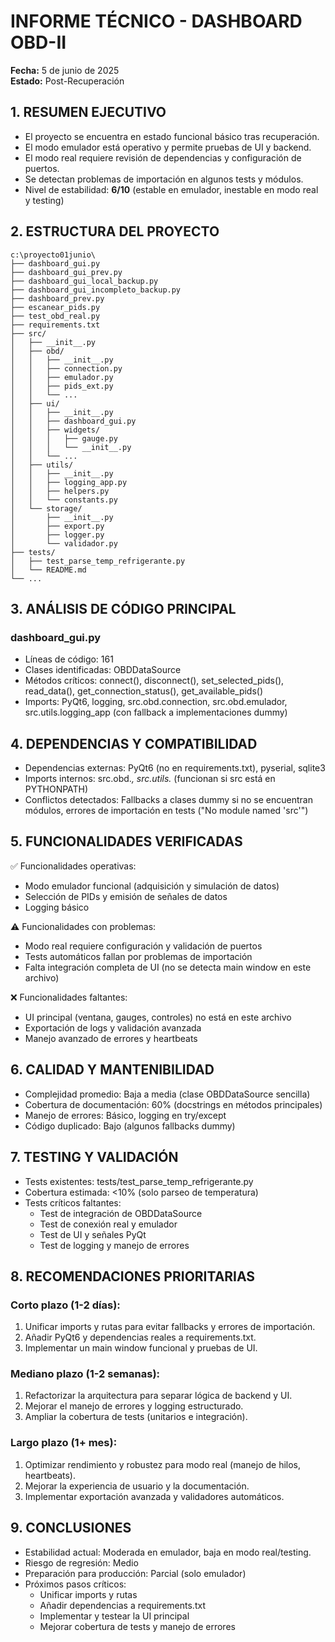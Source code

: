 # INFORME TÉCNICO - DASHBOARD OBD-II
**Fecha:** 5 de junio de 2025  
**Estado:** Post-Recuperación

## 1. RESUMEN EJECUTIVO
- El proyecto se encuentra en estado funcional básico tras recuperación.
- El modo emulador está operativo y permite pruebas de UI y backend.
- El modo real requiere revisión de dependencias y configuración de puertos.
- Se detectan problemas de importación en algunos tests y módulos.
- Nivel de estabilidad: **6/10** (estable en emulador, inestable en modo real y testing)

## 2. ESTRUCTURA DEL PROYECTO
```
c:\proyecto01junio\
├── dashboard_gui.py
├── dashboard_gui_prev.py
├── dashboard_gui_local_backup.py
├── dashboard_gui_incompleto_backup.py
├── dashboard_prev.py
├── escanear_pids.py
├── test_obd_real.py
├── requirements.txt
├── src/
│   ├── __init__.py
│   ├── obd/
│   │   ├── __init__.py
│   │   ├── connection.py
│   │   ├── emulador.py
│   │   ├── pids_ext.py
│   │   └── ...
│   ├── ui/
│   │   ├── __init__.py
│   │   ├── dashboard_gui.py
│   │   ├── widgets/
│   │   │   ├── gauge.py
│   │   │   └── __init__.py
│   │   └── ...
│   ├── utils/
│   │   ├── __init__.py
│   │   ├── logging_app.py
│   │   ├── helpers.py
│   │   └── constants.py
│   └── storage/
│       ├── __init__.py
│       ├── export.py
│       ├── logger.py
│       └── validador.py
├── tests/
│   ├── test_parse_temp_refrigerante.py
│   └── README.md
└── ...
```

## 3. ANÁLISIS DE CÓDIGO PRINCIPAL
### dashboard_gui.py
- Líneas de código: 161
- Clases identificadas: OBDDataSource
- Métodos críticos: connect(), disconnect(), set_selected_pids(), read_data(), get_connection_status(), get_available_pids()
- Imports: PyQt6, logging, src.obd.connection, src.obd.emulador, src.utils.logging_app (con fallback a implementaciones dummy)

## 4. DEPENDENCIAS Y COMPATIBILIDAD
- Dependencias externas: PyQt6 (no en requirements.txt), pyserial, sqlite3
- Imports internos: src.obd.*, src.utils.* (funcionan si src está en PYTHONPATH)
- Conflictos detectados: Fallbacks a clases dummy si no se encuentran módulos, errores de importación en tests ("No module named 'src'")

## 5. FUNCIONALIDADES VERIFICADAS
✅ Funcionalidades operativas:
- Modo emulador funcional (adquisición y simulación de datos)
- Selección de PIDs y emisión de señales de datos
- Logging básico

⚠️ Funcionalidades con problemas:
- Modo real requiere configuración y validación de puertos
- Tests automáticos fallan por problemas de importación
- Falta integración completa de UI (no se detecta main window en este archivo)

❌ Funcionalidades faltantes:
- UI principal (ventana, gauges, controles) no está en este archivo
- Exportación de logs y validación avanzada
- Manejo avanzado de errores y heartbeats

## 6. CALIDAD Y MANTENIBILIDAD
- Complejidad promedio: Baja a media (clase OBDDataSource sencilla)
- Cobertura de documentación: 60% (docstrings en métodos principales)
- Manejo de errores: Básico, logging en try/except
- Código duplicado: Bajo (algunos fallbacks dummy)

## 7. TESTING Y VALIDACIÓN
- Tests existentes: tests/test_parse_temp_refrigerante.py
- Cobertura estimada: <10% (solo parseo de temperatura)
- Tests críticos faltantes:
  - Test de integración de OBDDataSource
  - Test de conexión real y emulador
  - Test de UI y señales PyQt
  - Test de logging y manejo de errores

## 8. RECOMENDACIONES PRIORITARIAS
### Corto plazo (1-2 días):
1. Unificar imports y rutas para evitar fallbacks y errores de importación.
2. Añadir PyQt6 y dependencias reales a requirements.txt.
3. Implementar un main window funcional y pruebas de UI.

### Mediano plazo (1-2 semanas):
1. Refactorizar la arquitectura para separar lógica de backend y UI.
2. Mejorar el manejo de errores y logging estructurado.
3. Ampliar la cobertura de tests (unitarios e integración).

### Largo plazo (1+ mes):
1. Optimizar rendimiento y robustez para modo real (manejo de hilos, heartbeats).
2. Mejorar la experiencia de usuario y la documentación.
3. Implementar exportación avanzada y validadores automáticos.

## 9. CONCLUSIONES
- Estabilidad actual: Moderada en emulador, baja en modo real/testing.
- Riesgo de regresión: Medio
- Preparación para producción: Parcial (solo emulador)
- Próximos pasos críticos:
  - Unificar imports y rutas
  - Añadir dependencias a requirements.txt
  - Implementar y testear la UI principal
  - Mejorar cobertura de tests y manejo de errores
